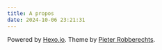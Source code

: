 ```yaml
---
title: A propos
date: 2024-10-06 23:21:31
---
```


Powered by [Hexo.io](https://hexo.io/).
Theme by [Pieter Robberechts](https://github.com/probberechts/hexo-theme-cactus).

